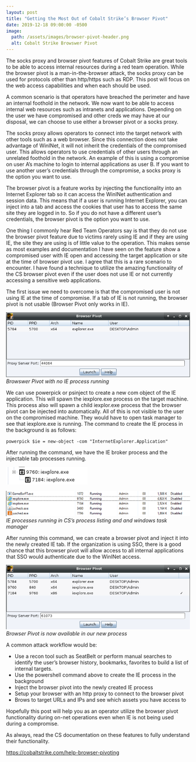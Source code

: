 ```yaml
---
layout: post
title: "Getting the Most Out of Cobalt Strike’s Browser Pivot"
date: 2019-12-18 09:00:00 -0500
image:
  path: /assets/images/browser-pivot-header.png
  alt: Cobalt Strike Browswer Pivot
---
```


The socks proxy and browser pivot features of Cobalt Strike are great tools to be able to access internal resources during a red team operation. While the browser pivot is a man-in-the-browser attack, the socks proxy can be used for protocols other than http/https such as RDP. This post will focus on the web access capabilities and when each should be used.

A common scenario is that operators have breached the perimeter and have an internal foothold in the network. We now want to be able to access internal web resources such as intranets and applications. Depending on the user we have compromised and other creds we may have at our disposal, we can choose to use either a browser pivot or a socks proxy.

The socks proxy allows operators to connect into the target network with other tools such as a web browser. Since this connection does not take advantage of WinINet, it will not inherit the credentials of the compromised user. This allows operators to use credentials of other users through an unrelated foothold in the network. An example of this is using a compromise on user A’s machine to login to internal applications as user B. If you want to use another user’s credentials through the compromise, a socks proxy is the option you want to use.

The browser pivot is a feature works by injecting the functionality into an Internet Explorer tab so it can access the WinINet authentication and session data. This means that if a user is running Internet Explorer, you can inject into a tab and access the cookies that user has to access the same site they are logged in to. So if you do not have a different user’s credentials, the browser pivot is the option you want to use.

One thing I commonly hear Red Team Operators say is that they do not use the browser pivot feature due to victims rarely using IE and if they are using IE, the site they are using is of little value to the operation. This makes sense as most examples and documentation I have seen on the feature show a compromised user with IE open and accessing the target application or site at the time of browser pivot use. I agree that this is a rare scenario to encounter. I have found a technique to utilize the amazing functionality of the CS browser pivot even if the user does not use IE or not currently accessing a sensitive web applications.

The first issue we need to overcome is that the compromised user is not using IE at the time of compromise. If a tab of IE is not running, the browser pivot is not usable (Browser Pivot only works in IE).

![Desktop View](/assets/images/browser-pivot-no-ie.png)  
_Browswer Pivot with no IE process running_

We can use powerpick or psinject to create a new com object of the IE application. This will spawn the iexplore.exe process on the target machine. This process also will spawn a child iexplor.exe process that the browser pivot can be injected into automatically. All of this is not visible to the user on the compromised machine. They would have to open task manager to see that iexplore.exe is running. The command to create the IE process in the background is as follows:

```
powerpick $ie = new-object -com "InternetExplorer.Application"
```

After running the command, we have the IE broker process and the injectable tab processes running.

![Desktop View](/assets/images/browser-pivot-ie-proc.png)  

![Desktop View](/assets/images/browser-pivot-ie-proc2.png)  
_IE processes running in CS’s process listing and and windows task manager_

After running this command, we can create a browser pivot and inject it into the newly created IE tab. If the organization is using SSO, there is a good chance that this browser pivot will allow access to all internal applications that SSO would authenticate due to the WinINet access.

![Desktop View](/assets/images/browser-pivot-with-ie.png)  
_Browser Pivot is now available in our new process_

A common attack workflow would be:

- Use a recon tool such as SeatBelt or perform manual searches to identify the user’s browser history, bookmarks, favorites to build a list of internal targets.
- Use the powershell command above to create the IE process in the background
- Inject the browser pivot into the newly created IE process
- Setup your browser with an http proxy to connect to the browser pivot
- Brows to target URLs and IPs and see which assets you have access to

Hopefully this post will help you as an operator utilize the browser pivot functionality during on-net operations even when IE is not being used during a compromise.

As always, read the CS documentation on these features to fully understand their functionality.

<https://cobaltstrike.com/help-browser-pivoting>
